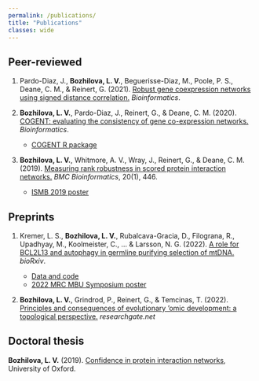 ```yaml
---
permalink: /publications/
title: "Publications"
classes: wide
---
```


## Peer-reviewed

1. Pardo-Diaz, J., **Bozhilova, L. V.**, Beguerisse-Diaz, M., Poole, P. S., Deane, C. M., & Reinert, G. (2021). [Robust gene coexpression networks using signed distance correlation.](https://academic.oup.com/bioinformatics/advance-article/doi/10.1093/bioinformatics/btab041/6125359) _Bioinformatics_.

1. **Bozhilova, L. V.**, Pardo-Diaz, J., Reinert, G., & Deane, C. M. (2020). [COGENT: evaluating the consistency of gene co-expression networks.](https://academic.oup.com/bioinformatics/advance-article/doi/10.1093/bioinformatics/btaa787/5906022) _Bioinformatics_.
    - [COGENT R package](https://github.com/lbozhilova/COGENT)

1. **Bozhilova, L. V.**, Whitmore, A. V., Wray, J., Reinert, G., & Deane, C. M. (2019). [Measuring rank robustness in scored protein interaction networks.](https://bmcbioinformatics.biomedcentral.com/articles/10.1186/s12859-019-3036-6) _BMC Bioinformatics_, 20(1), 446.
    - [ISMB 2019 poster](/assets/images/LVB_ISMB.png)

## Preprints

1. Kremer, L. S., **Bozhilova, L. V.**, Rubalcava-Gracia, D., Filograna, R., Upadhyay, M., Koolmeister, C., ... & Larsson, N. G. (2022). [A role for BCL2L13 and autophagy in germline purifying selection of mtDNA.](https://www.biorxiv.org/content/10.1101/2022.09.02.506367v1.abstract) _bioRxiv_.
    - [Data and code](https://github.com/lbozhilova/bcl2l13-mtdna-selection)
    - [2022 MRC MBU Symposium poster](/assets/pdfs/poster_LyubaBozhilova_MBUSymp_2022.pdf)

1. **Bozhilova, L. V.**, Grindrod, P., Reinert, G., & Temcinas, T. (2022). [Principles and consequences of evolutionary ’omic development: a topological perspective.](https://www.researchgate.net/profile/Peter-Grindrod/publication/361212687_Principles_and_Consequences_of_Evolutionary_'Omic_Development_a_Topological_Perspective/links/62a33a626886635d5cce49e2/Principles-and-Consequences-of-Evolutionary-Omic-Development-a-Topological-Perspective.pdf) _researchgate.net_


## Doctoral thesis

**Bozhilova, L. V.** (2019). [Confidence in protein interaction networks](https://ora.ox.ac.uk/objects/uuid:c28f1db6-0ce8-4d36-8bea-2ed310cbdb25), University of Oxford.
